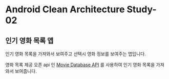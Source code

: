 # Android Clean Architecture Study-02

## 인기 영화 목록 앱

인기 영화 목록을 가져와서 보여주고 선택시 영화 정보를 보여주는 앱입니다.

영화 목록 제공 오픈 api 인 [Movie Database API](https://developers.themoviedb.org) 를 사용하여 인기 영화 목록을 가져와서 보여줍니다.

